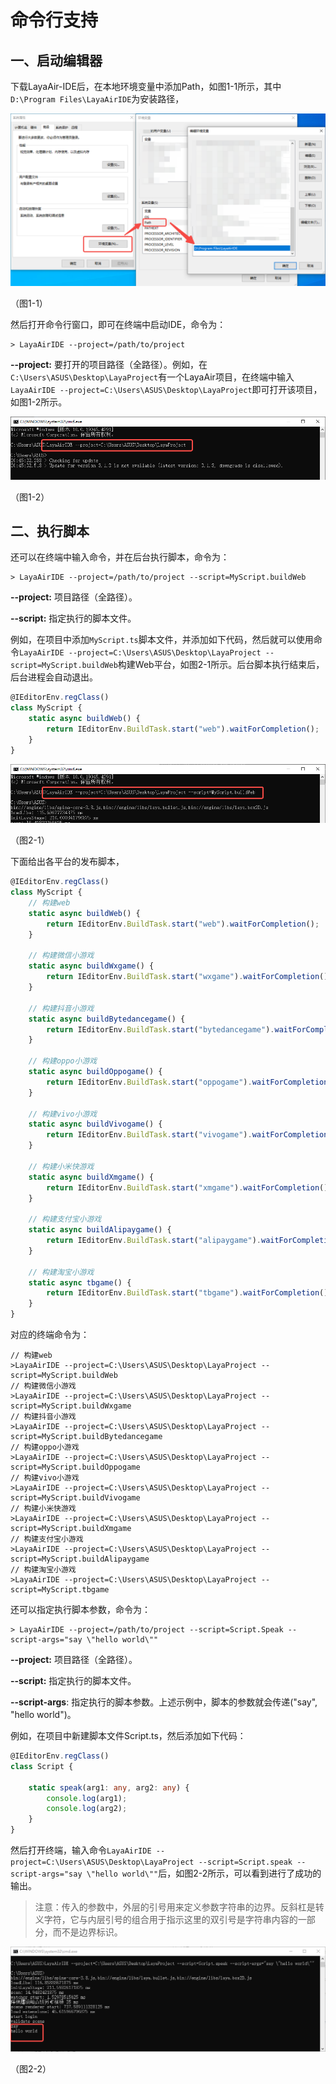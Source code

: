 # 命令行支持

## 一、启动编辑器

下载LayaAir-IDE后，在本地环境变量中添加Path，如图1-1所示，其中`D:\Program Files\LayaAirIDE`为安装路径，

![1-1](img/1-1.png)

（图1-1）

然后打开命令行窗口，即可在终端中启动IDE，命令为：

```
> LayaAirIDE --project=/path/to/project
```

**--project:**  要打开的项目路径（全路径）。例如，在`C:\Users\ASUS\Desktop\LayaProject`有一个LayaAir项目，在终端中输入`LayaAirIDE --project=C:\Users\ASUS\Desktop\LayaProject`即可打开该项目，如图1-2所示。

![1-2](img/1-2.png)

（图1-2）



## 二、执行脚本

还可以在终端中输入命令，并在后台执行脚本，命令为：

```
> LayaAirIDE --project=/path/to/project --script=MyScript.buildWeb
```

**--project:**  项目路径（全路径）。

**--script:** 指定执行的脚本文件。

例如，在项目中添加`MyScript.ts`脚本文件，并添加如下代码，然后就可以使用命令`LayaAirIDE --project=C:\Users\ASUS\Desktop\LayaProject --script=MyScript.buildWeb`构建Web平台，如图2-1所示。后台脚本执行结束后，后台进程会自动退出。

```typescript
@IEditorEnv.regClass()
class MyScript {
    static async buildWeb() {
        return IEditorEnv.BuildTask.start("web").waitForCompletion();
    }
}
```

![2-1](img/2-1.png)

（图2-1）

下面给出各平台的发布脚本，

```typescript
@IEditorEnv.regClass()
class MyScript {
    // 构建web
    static async buildWeb() {
        return IEditorEnv.BuildTask.start("web").waitForCompletion();
    }

    // 构建微信小游戏
    static async buildWxgame() {
        return IEditorEnv.BuildTask.start("wxgame").waitForCompletion();
    }

    // 构建抖音小游戏
    static async buildBytedancegame() {
        return IEditorEnv.BuildTask.start("bytedancegame").waitForCompletion();
    }

    // 构建oppo小游戏
    static async buildOppogame() {
        return IEditorEnv.BuildTask.start("oppogame").waitForCompletion();
    }

    // 构建vivo小游戏
    static async buildVivogame() {
        return IEditorEnv.BuildTask.start("vivogame").waitForCompletion();
    }

    // 构建小米快游戏
    static async buildXmgame() {
        return IEditorEnv.BuildTask.start("xmgame").waitForCompletion();
    }

    // 构建支付宝小游戏
    static async buildAlipaygame() {
        return IEditorEnv.BuildTask.start("alipaygame").waitForCompletion();
    }

    // 构建淘宝小游戏
    static async tbgame() {
        return IEditorEnv.BuildTask.start("tbgame").waitForCompletion();
    }
}
```

对应的终端命令为：

```
// 构建web
>LayaAirIDE --project=C:\Users\ASUS\Desktop\LayaProject --script=MyScript.buildWeb
// 构建微信小游戏
>LayaAirIDE --project=C:\Users\ASUS\Desktop\LayaProject --script=MyScript.buildWxgame
// 构建抖音小游戏
>LayaAirIDE --project=C:\Users\ASUS\Desktop\LayaProject --script=MyScript.buildBytedancegame
// 构建oppo小游戏
>LayaAirIDE --project=C:\Users\ASUS\Desktop\LayaProject --script=MyScript.buildOppogame
// 构建vivo小游戏
>LayaAirIDE --project=C:\Users\ASUS\Desktop\LayaProject --script=MyScript.buildVivogame
// 构建小米快游戏
>LayaAirIDE --project=C:\Users\ASUS\Desktop\LayaProject --script=MyScript.buildXmgame
// 构建支付宝小游戏
>LayaAirIDE --project=C:\Users\ASUS\Desktop\LayaProject --script=MyScript.buildAlipaygame
// 构建淘宝小游戏
>LayaAirIDE --project=C:\Users\ASUS\Desktop\LayaProject --script=MyScript.tbgame
```

还可以指定执行脚本参数，命令为：

```
> LayaAirIDE --project=/path/to/project --script=Script.Speak --script-args="say \"hello world\""
```

**--project:**  项目路径（全路径）。

**--script:** 指定执行的脚本文件。

**--script-args**: 指定执行的脚本参数。上述示例中，脚本的参数就会传递("say", "hello world")。

例如，在项目中新建脚本文件Script.ts，然后添加如下代码：

```typescript
@IEditorEnv.regClass()
class Script {
    
    static speak(arg1: any, arg2: any) {
        console.log(arg1); 
        console.log(arg2); 
    }
}
```

然后打开终端，输入命令`LayaAirIDE --project=C:\Users\ASUS\Desktop\LayaProject --script=Script.speak --script-args="say \"hello world\""`后，如图2-2所示，可以看到进行了成功的输出。

> 注意：传入的参数中，外层的引号用来定义参数字符串的边界。反斜杠是转义字符，它与内层引号的组合用于指示这里的双引号是字符串内容的一部分，而不是边界标识。

![2-2](img/2-2.png)

（图2-2）



